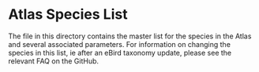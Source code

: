 Atlas Species List
==========

The file in this directory contains the master list for the species in the Atlas and several associated parameters. 
For information on changing the species in this list, ie after an eBird taxonomy update, please see the relevant FAQ on the GitHub.
